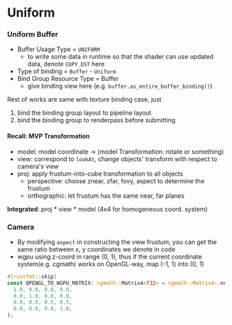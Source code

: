 # Uniform
### Uniform Buffer
- Buffer Usage Type = `UNIFORM`
  - to write some data in runtime so that the shader can use updated data, denote `COPY_DST` here
- Type of binding = `Buffer` - `Uniform`
- Bind Group Resource Type = Buffer
  - give binding view here (e.g. `buffer.as_entire_buffer_binding()`)

Rest of works are same with texture binding case, just
1. bind the binding group layout to pipeline layout
2. bind the binding group to renderpass before submitting

#### Recall: MVP Transformation
- model: model coordinate -> (model Transformation: rotate or something)
- view: correspond to `lookAt`, change objects' transform with respect to camera's view
- proj: apply frustum-into-cube transformation to all objects
  - perspective: choose znear, zfar, fovy, aspect to determine the frustum
  - orthographic: let frustum has the same near, far planes

**Integrated**: proj * view * model (4x4 for homogeneous coord. system)

### Camera
- By modifying `aspect` in constructing the view frustum, you can get the same ratio between x, y coordinates we denote in code
- wgpu using z-coord in range (0, 1), thus if the current coordinate system(e.g. cgmath) works on OpenGL-way, map (-1, 1) into (0, 1)

```rust
#[rustfmt::skip]
const OPENGL_TO_WGPU_MATRIX: cgmath::Matrix4<f32> = cgmath::Matrix4::new(
  1.0, 0.0, 0.0, 0.0,
  0.0, 1.0, 0.0, 0.0,
  0.0, 0.0, 0.5, 0.5,
  0.0, 0.0, 0.0, 1.0,
);
```
